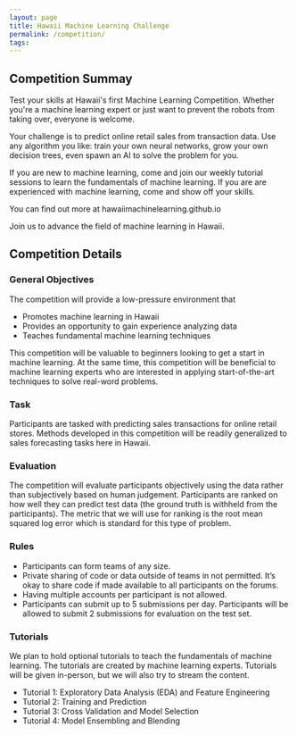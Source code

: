```yaml
---
layout: page
title: Hawaii Machine Learning Challenge
permalink: /competition/
tags:
---
```


## Competition Summay
Test your skills at Hawaii's first Machine Learning Competition. Whether you're a machine learning expert or just want to prevent the robots from taking over, everyone is welcome.

Your challenge is to predict online retail sales from transaction data.   Use any algorithm you like: train your own neural networks, grow your own decision trees, even spawn an AI to solve the problem for you.

If you are new to machine learning, come and join our weekly tutorial sessions to learn the fundamentals of machine learning.   If you are are experienced with machine learning, come and show off your skills.

You can find out more at hawaiimachinelearning.github.io

Join us to advance the field of machine learning in Hawaii.

## Competition Details

### General Objectives
The competition will provide a low-pressure environment that

* Promotes machine learning in Hawaii
* Provides an opportunity to gain experience analyzing data
* Teaches fundamental machine learning techniques

This competition will be valuable to beginners looking to get a start in machine learning.  At the same time, this competition will be beneficial to machine learning experts who are interested in applying start-of-the-art techniques to solve real-word problems.

### Task
Participants are tasked with predicting sales transactions for online retail stores.  Methods developed in this competition will be readily generalized to sales forecasting tasks here in Hawaii.

### Evaluation
The competition will evaluate participants objectively using the data rather than subjectively based on human judgement.  Participants are ranked on how well they can predict test data (the ground truth is withheld from the participants).  The metric that we will use for ranking is the root mean squared log error which is standard for this type of problem.

###  Rules
* Participants can form teams of any size.
* Private sharing of code or data outside of teams in not permitted. It’s okay to share code if made available to all participants on the forums.
* Having multiple accounts per participant is not allowed.
* Participants can submit up to 5 submissions per day. Participants will be allowed to submit 2 submissions for evaluation on the test set.

###  Tutorials
We plan to hold optional tutorials to teach the fundamentals of machine learning.  The tutorials are created by machine learning experts.  Tutorials will be given in-person, but we will also try to stream the content.
* Tutorial 1: Exploratory Data Analysis (EDA) and Feature Engineering
* Tutorial 2: Training and Prediction
* Tutorial 3: Cross Validation and Model Selection
* Tutorial 4: Model Ensembling and Blending
